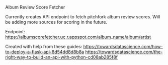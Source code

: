 Album Review Score Fetcher

Currently creates API endpoint to fetch pitchfork album review scores. Will be adding more sources for scoring in the future.

Endpoint: 
https://albumscorefetcher.uc.r.appspot.com/album_name/album/artist
  
  
Created with help from these guides:
  https://towardsdatascience.com/how-to-deploy-a-flask-api-8d54dd8d8b8a
  https://towardsdatascience.com/the-right-way-to-build-an-api-with-python-cd08ab285f8f
  
